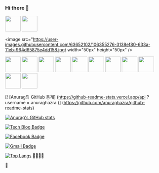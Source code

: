 ### Hi there 👋

<!--
**hanamDeveloper/hanamDeveloper** is a ✨ _special_ ✨ repository because its `README.md` (this file) appears on your GitHub profile.

Here are some ideas to get you started:

- 🔭 I’m currently working on ...
- 🌱 I’m currently learning ...
- 👯 I’m looking to collaborate on ...
- 🤔 I’m looking for help with ...
- 💬 Ask me about ...
- 📫 How to reach me: ...
- 😄 Pronouns: ...
- ⚡ Fun fact: ...
-->
<div style = "display="flex">
			    
<image src="https://user-images.githubusercontent.com/63652102/106355083-35b0d880-6339-11eb-90b6-dcb22eb7fd23.png" width="50" height ="50px"/>

<image src="https://user-images.githubusercontent.com/63652102/106354927-62b0bb80-6338-11eb-8141-c0d02896b988.png" width="50" height ="50px"/>

<image src="https://user-images.githubusercontent.com/63652102/106355276-3138ef80-633a-11eb-964d65875e4dd158.jpg/ width="50px" height="50px" />
	    
<image src="https://user-images.githubusercontent.com/63652102/106354951-87a52e80-6338-11eb-8a07-7f9b2d45ea08.png" width="50" height ="50px" />

<image src="https://user-images.githubusercontent.com/63652102/106355083-35b0d880-6339-11eb-90b6-dcb22eb7fd23.png" width="50" height ="50px" />

<image src="https://user-images.githubusercontent.com/63652102/106354939-72c89b00-6338-11eb-9ef7-22601bad1499.jpg" width="50" height ="50px"/>

<image src="https://user-images.githubusercontent.com/63652102/106354536-def5cf80-6335-11eb-98ba-5fa2ce688807.png" width="50" height ="50px"/>

<image src="https://user-images.githubusercontent.com/63652102/106354538-e0bf9300-6335-11eb-96bb-4aad97948c21.png" width="50" height ="50px"/>

<image src="https://user-images.githubusercontent.com/63652102/106355182-c25b9680-6339-11eb-95e1-632aa73a0f29.jpg" width="50" height = "50px"/>
			    
			    
<image src="https://user-images.githubusercontent.com/63652102/106354529-d56c6780-6335-11eb-901a-676dca6a6f60.png" width="50px" height ="50px" />

<image src="https://user-images.githubusercontent.com/63652102/106354532-d8ffee80-6335-11eb-9a84-b79b6cb568e3.png" width="50px" height="50px"/>

<image src="https://user-images.githubusercontent.com/63652102/106354534-db624880-6335-11eb-8267-2b606fd7cade.png" width="50px" height="50px"/>

<image src="https://user-images.githubusercontent.com/63652102/106354536-def5cf80-6335-11eb-98ba-5fa2ce688807.png" width="50px" height="50px"/>

<image src="https://user-images.githubusercontent.com/63652102/106354538-e0bf9300-6335-11eb-96bb-4aad97948c21.png" width="50px" height="50px"/>
</div>


[! [Anurag의 GitHub 통계] (https://github-readme-stats.vercel.app/api ? username = anuraghazra )] (https://github.com/anuraghazra/github-readme-stats)

[![Anurag's GitHub stats](https://github-readme-stats.vercel.app/api?username=hanamDeveloper&show_icons=true&theme=tokyonight)](https://github.com/anuraghazra/github-readme-stats)

[![Tech Blog Badge](http://img.shields.io/badge/-Tech%20blog-black?style=flat-square&logo=github&link=https:https://hanamdeveloper.github.io/Second-Publish/)](https://https://hanamdeveloper.github.io/Second-Publish//)
	
  [![Facebook Badge](https://img.shields.io/badge/facebook-1877f2?style=flat-square&logo=facebook&logoColor=white&link=https://www.facebook.com/profile.php?id=100005009375516)](https://www.facebook.com/profile.php?id=100005009375516)
	
  [![Gmail Badge](https://img.shields.io/badge/Gmail-d14836?style=flat-square&logo=Gmail&logoColor=white&link=mailto:zmf1118@gmail.com)](mailto:zmf1118@gmail.com)
  
[![Top Langs](https://github-readme-stats.vercel.app/api/top-langs/?username=hanamDeveloper)](https://github.com/hanamDeveloper/github-readme-stats)
:cookie::apple::baby_bottle::chocolate_bar:

:watermelon:
